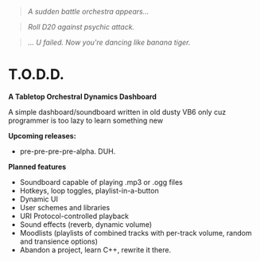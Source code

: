 > *A sudden battle orchestra appears...* 

> *Roll D20 against psychic attack.* 

> *... U failed. Now you're dancing like banana tiger.*

# T.O.D.D.
**A Tabletop Orchestral Dynamics Dashboard**

A simple dashboard/soundboard written in old dusty VB6 only cuz programmer is too lazy to learn something new

**Upcoming releases:**
 - pre-pre-pre-pre-alpha. DUH.

**Planned features**

 - Soundboard capable of playing .mp3 or .ogg files
 - Hotkeys, loop toggles, playlist-in-a-button
 - Dynamic UI
 - User schemes and libraries
 - URI Protocol-controlled playback
 - Sound effects (reverb, dynamic volume)
 - Moodlists (playlists of combined tracks with per-track volume, random and transience options)
 - Abandon a project, learn C++, rewrite it there. 

